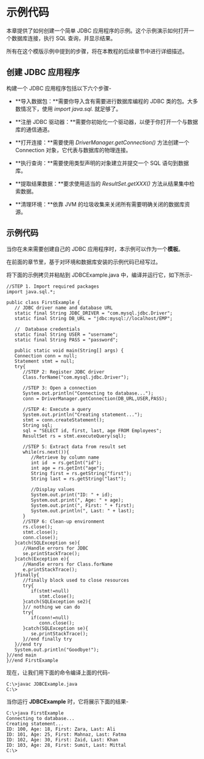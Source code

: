 # 示例代码

本章提供了如何创建一个简单 JDBC 应用程序的示例。这个示例演示如何打开一个数据库连接，执行 SQL 查询，并显示结果。

所有在这个模版示例中提到的步骤，将在本教程的后续章节中进行详细描述。

## 创建 JDBC 应用程序

构建一个 JDBC 应用程序包括以下六个步骤-

- **导入数据包：**需要你导入含有需要进行数据库编程的 JDBC 类的包。大多数情况下，使用 *import java.sql.*  就足够了。

- **注册 JDBC 驱动器：**需要你初始化一个驱动器，以便于你打开一个与数据库的通信通道。

- **打开连接：**需要使用 *DriverManager.getConnection()* 方法创建一个 Connection 对象，它代表与数据库的物理连接。

- **执行查询：**需要使用类型声明的对象建立并提交一个 SQL 语句到数据库。

- **提取结果数据：**要求使用适当的 *ResultSet.getXXX()* 方法从结果集中检索数据。

- **清理环境：**依靠 JVM 的垃圾收集来关闭所有需要明确关闭的数据库资源。

## 示例代码

当你在未来需要创建自己的 JDBC 应用程序时，本示例可以作为一个**模板**。

在前面的章节里，基于对环境和数据库安装的示例代码已经写过。

将下面的示例拷贝并粘帖到 JDBCExample.java 中，编译并运行它，如下所示-

```
//STEP 1. Import required packages
import java.sql.*;

public class FirstExample {
   // JDBC driver name and database URL
   static final String JDBC_DRIVER = "com.mysql.jdbc.Driver";  
   static final String DB_URL = "jdbc:mysql://localhost/EMP";

   //  Database credentials
   static final String USER = "username";
   static final String PASS = "password";
   
   public static void main(String[] args) {
   Connection conn = null;
   Statement stmt = null;
   try{
      //STEP 2: Register JDBC driver
      Class.forName("com.mysql.jdbc.Driver");

      //STEP 3: Open a connection
      System.out.println("Connecting to database...");
      conn = DriverManager.getConnection(DB_URL,USER,PASS);

      //STEP 4: Execute a query
      System.out.println("Creating statement...");
      stmt = conn.createStatement();
      String sql;
      sql = "SELECT id, first, last, age FROM Employees";
      ResultSet rs = stmt.executeQuery(sql);

      //STEP 5: Extract data from result set
      while(rs.next()){
         //Retrieve by column name
         int id  = rs.getInt("id");
         int age = rs.getInt("age");
         String first = rs.getString("first");
         String last = rs.getString("last");

         //Display values
         System.out.print("ID: " + id);
         System.out.print(", Age: " + age);
         System.out.print(", First: " + first);
         System.out.println(", Last: " + last);
      }
      //STEP 6: Clean-up environment
      rs.close();
      stmt.close();
      conn.close();
   }catch(SQLException se){
      //Handle errors for JDBC
      se.printStackTrace();
   }catch(Exception e){
      //Handle errors for Class.forName
      e.printStackTrace();
   }finally{
      //finally block used to close resources
      try{
         if(stmt!=null)
            stmt.close();
      }catch(SQLException se2){
      }// nothing we can do
      try{
         if(conn!=null)
            conn.close();
      }catch(SQLException se){
         se.printStackTrace();
      }//end finally try
   }//end try
   System.out.println("Goodbye!");
}//end main
}//end FirstExample
```

现在，让我们用下面的命令编译上面的代码-

```
C:\>javac JDBCExample.java
C:\>
```

当你运行 **JDBCExample** 时，它将展示下面的结果-

```
C:\>java FirstExample
Connecting to database...
Creating statement...
ID: 100, Age: 18, First: Zara, Last: Ali
ID: 101, Age: 25, First: Mahnaz, Last: Fatma
ID: 102, Age: 30, First: Zaid, Last: Khan
ID: 103, Age: 28, First: Sumit, Last: Mittal
C:\>
```